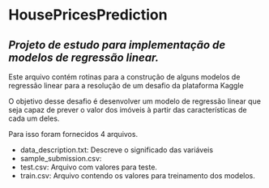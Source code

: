 # HousePricesPrediction
## _Projeto de estudo para implementação de modelos de regressão linear._

Este arquivo contém rotinas para a construção de alguns modelos de regressão linear para a resolução de um desafio da plataforma Kaggle

O objetivo desse desafio é desenvolver um modelo de regressão linear que seja capaz de prever o valor dos imóveis à partir das características de cada um deles.

Para isso foram fornecidos 4 arquivos.

 - data_description.txt: Descreve o significado das variáveis
 - sample_submission.csv:
 - test.csv: Arquivo com valores para teste.
 - train.csv: Arquivo contendo os valores para treinamento dos modelos.
